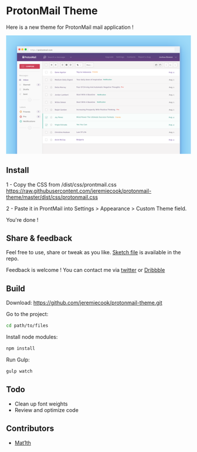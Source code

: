 # ProtonMail Theme

Here is a new theme for ProtonMail mail application !

![Alt text](/screenshot.png?raw=true "ProtonMail Theme")


## Install

1 - Copy the CSS from /dist/css/prontmail.css
https://raw.githubusercontent.com/jeremiecook/protonmail-theme/master/dist/css/protonmail.css

2 - Paste it in ProntMail into Settings > Appearance > Custom Theme field.

You're done !


## Share & feedback

Feel free to use, share or tweak as you like. [Sketch file](https://github.com/jeremiecook/protonmail-theme/raw/master/sketch/protonmail-theme.sketch) is available in the repo.

Feedback is welcome !  You can contact me via [twitter](https://twitter.com/jeremiecook) or [Dribbble](https://dribbble.com/shots/3248081-ProtonMail-Theme-Full-page)

## Build

Download: <https://github.com/jeremiecook/protonmail-theme.git>

Go to the project:

```bash
cd path/to/files
```

Install node modules:

```bash
npm install
```

Run Gulp:

```bash
gulp watch
```


## Todo

* Clean up font weights
* Review and optimize code

## Contributors

- [Mat1th](https://github.com/mat1th)
